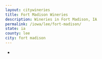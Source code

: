 ```yaml
---
layout: citywineries
title: Fort Madison Wineries
description: Wineries in Fort Madison, IA
permalink: /iowa/lee/fort-madison/
state: ia
county: lee
city: fort madison
---
```

-
